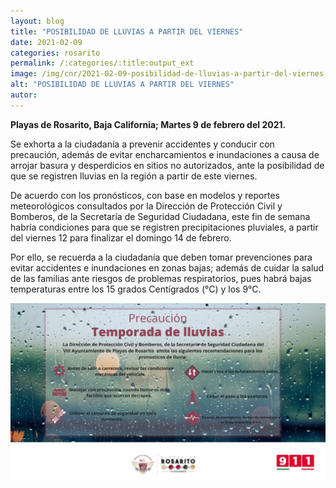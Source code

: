 ```yaml
---
layout: blog
title: "POSIBILIDAD DE LLUVIAS A PARTIR DEL VIERNES"
date: 2021-02-09
categories: rosarito
permalink: /:categories/:title:output_ext
image: /img/cnr/2021-02-09-posibilidad-de-lluvias-a-partir-del-viernes.JPG
alt: "POSIBILIDAD DE LLUVIAS A PARTIR DEL VIERNES"
autor:
---
```


**Playas de Rosarito, Baja California; Martes 9 de febrero del 2021.** 

Se exhorta a la ciudadanía a prevenir accidentes y conducir con precaución, además de evitar encharcamientos e inundaciones a causa de arrojar basura y desperdicios en sitios no autorizados, ante la posibilidad de que se registren lluvias en la región a partir de este viernes.

De acuerdo con los pronósticos, con base en modelos y reportes meteorológicos consultados por la Dirección de Protección Civil y Bomberos, de la Secretaría de Seguridad Ciudadana, este fin de semana habría condiciones para que se registren precipitaciones pluviales, a partir del viernes 12 para finalizar el domingo 14 de febrero.

Por ello, se recuerda a la ciudadanía que deben tomar prevenciones para evitar accidentes e inundaciones en zonas bajas; además de cuidar la salud de las familias ante riesgos de problemas respiratorios, pues habrá bajas temperaturas entre los 15 grados Centígrados (°C) y los 9°C.


<div id="carouselExampleSlidesOnly" class="carousel slide" data-ride="carousel">
  <div class="carousel-inner">
    <div class="carousel-item active">
       <img class="d-block w-100" src="/img/cnr/2021-02-09-posibilidad-de-lluvias-a-partir-del-viernes.JPG" loading="lazy"  alt="POSIBILIDAD DE LLUVIAS A PARTIR DEL VIERNES">
    </div>
  </div>
</div>